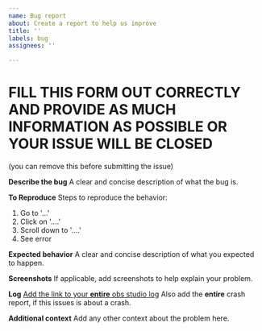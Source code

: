 ```yaml
---
name: Bug report
about: Create a report to help us improve
title: ''
labels: bug
assignees: ''

---
```

# FILL THIS FORM OUT CORRECTLY AND PROVIDE AS MUCH INFORMATION AS POSSIBLE OR YOUR ISSUE WILL BE CLOSED
(you can remove this before submitting the issue)

**Describe the bug**
A clear and concise description of what the bug is.

**To Reproduce**
Steps to reproduce the behavior:
1. Go to '...'
2. Click on '....'
3. Scroll down to '....'
4. See error

**Expected behavior**
A clear and concise description of what you expected to happen.

**Screenshots**
If applicable, add screenshots to help explain your problem.

**Log**
[Add the link to your **entire** obs studio log](https://obsproject.com/forum/threads/please-post-a-log-with-your-issue-heres-how.23074/)
Also add the **entire** crash report, if this issues is about a crash.

**Additional context**
Add any other context about the problem here.
